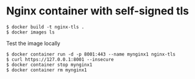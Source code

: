 # Nginx container with self-signed tls

```
$ docker build -t nginx-tls .
$ docker images ls
```

Test the image locally
```
$ docker container run -d -p 8001:443 --name mynginx1 nginx-tls
$ curl https://127.0.0.1:8001 --insecure
$ docker container stop mynginx1
$ docker container rm mynginx1
```


